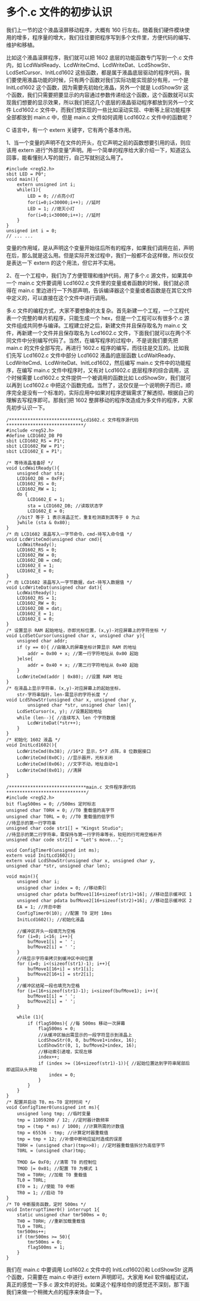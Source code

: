 # 多个.c 文件的初步认识

我们上一节的这个液晶滚屏移动程序，大概有 160 行左右。随着我们硬件模块使用的增多，程序量的增大，我们往往要把程序写到多个文件里，方便代码的编写、维护和移植。

比如这个液晶滚屏程序，我们就可以把 1602 底层的功能函数专门写到一个.c 文件内，如 LcdWaitReady、LcdWriteCmd、LcdWriteDat、LcdShowStr、LcdSetCursor、InitLcd1602 这些函数，都是属于液晶底层驱动的程序代码，我们要使用液晶功能的时候，只有两个函数对我们实际功能实现部分有用，一个是 InitLcd1602 这个函数，因为需要先初始化液晶，另外一个就是 LcdShowStr 这个函数，我们只需要把要显示的内容通过参数传递给这个函数，这个函数就可以实现我们想要的显示效果，所以我们把这几个底层的液晶驱动程序都放到另外一个文件 Lcd1602.c 文件中，而我们想实现的一些比如滚动实现、中断等上层功能程序全部都放到 main.c 中，但是 main.c 文件如何调用 Lcd1602.c 文件中的函数呢？

C 语言中，有一个 extern 关键字，它有两个基本作用。

1、当一个变量的声明不在文件的开头，在它声明之前的函数想要引用的话，则应该用 extern 进行“外部变量”声明。用一个简单的程序给大家介绍一下，知道这么回事，能看懂别人写的就行，自己写就别这么用了。

```
#include <reg52.h>
sbit LED = P0⁰;
void main(){
    extern unsigned int i;
    while(1){
        LED = 0; //点亮小灯
        for(i=0;i<30000;i++); //延时
        LED = 1; //熄灭小灯
        for(i=0;i<30000;i++); //延时
    }
}
unsigned int i = 0;
// ... ...
```

变量的作用域，是从声明这个变量开始往后所有的程序，如果我们调用在前，声明在后，那么就是这么用。但是实际开发过程中，我们一般都不会这样做，所以仅仅是表达一下 extern 的这个用法，但它并不实用。

2、在一个工程中，我们为了方便管理和维护代码，用了多个.c 源文件，如果其中一个 main.c 文件要调用 Lcd1602.c 文件里的变量或者函数的时候，我们就必须得在 main.c 里边进行一下外部声明，告诉编译器这个变量或者函数是在其它文件中定义的，可以直接在这个文件中进行调用。

多.c 文件的编程方式，大家不要想象的太复杂。首先新建一个工程，一个工程代表一个完整的单片机程序，只能生成一个 hex，但是一个工程可以有很多个.c 源文件组成共同参与编译。工程建立好之后，新建文件并且保存取名为 main.c 文件，再新建一个文件并且保存取名为 Lcd1602.c 文件，下面我们就可以在两个不同文件中分别编写代码了。当然，在编写程序的过程中，不是说我们要先把 main.c 的文件全部写完，再进行 1602.c 程序的编写，而往往是交互的。比如我们先写 Lcd1602.c 文件中部分 Lcd1602 液晶的底层函数 LcdWaitReady、LcdWriteCmd、LcdWriteDat、InitLcd1602，然后编写 main.c 文件中的功能程序，在编写 main.c 文件中程序时，又有对 Lcd1602.c 底层程序的综合调用，这个时候需要 Lcd1602.c 文件提供一个被调用的函数比如 LcdShowStr，我们就可以再到 Lcd1602.c 中把这个函数完成。当然了，这仅仅是一个说明例子而已，顺序完全是没有一个标准的，实际应用中如果对程序逻辑需求了解透彻，根据自己的理解去写程序即可。那我们把 1602 整屏移动的程序改造成为多文件的程序，大家先初步认识一下。

```
/***************************Lcd1602.c 文件程序源代码*****************************/
#include <reg52.h>
#define LCD1602_DB P0
sbit LCD1602_RS = P1⁰;
sbit LCD1602_RW = P1¹;
sbit LCD1602_E = P1⁵;

/* 等待液晶准备好 */
void LcdWaitReady(){
    unsigned char sta;
    LCD1602_DB = 0xFF;
    LCD1602_RS = 0;
    LCD1602_RW = 1;
    do {
        LCD1602_E = 1;
        sta = LCD1602_DB; //读取状态字
        LCD1602_E = 0;
    //bit7 等于 1 表示液晶正忙，重复检测直到其等于 0 为止
    }while (sta & 0x80);
}
/* 向 LCD1602 液晶写入一字节命令，cmd-待写入命令值 */
void LcdWriteCmd(unsigned char cmd){
    LcdWaitReady();
    LCD1602_RS = 0;
    LCD1602_RW = 0;
    LCD1602_DB = cmd;
    LCD1602_E = 1;
    LCD1602_E = 0;
}
/* 向 LCD1602 液晶写入一字节数据，dat-待写入数据值 */
void LcdWriteDat(unsigned char dat){
    LcdWaitReady();
    LCD1602_RS = 1;
    LCD1602_RW = 0;
    LCD1602_DB = dat;
    LCD1602_E = 1;
    LCD1602_E = 0;
}
/* 设置显示 RAM 起始地址，亦即光标位置，(x,y)-对应屏幕上的字符坐标 */
void LcdSetCursor(unsigned char x, unsigned char y){
    unsigned char addr;
    if (y == 0){ //由输入的屏幕坐标计算显示 RAM 的地址
        addr = 0x00 + x; //第一行字符地址从 0x00 起始
    }else{
        addr = 0x40 + x; //第二行字符地址从 0x40 起始
    }
    LcdWriteCmd(addr | 0x80); //设置 RAM 地址
}
/* 在液晶上显示字符串，(x,y)-对应屏幕上的起始坐标，
    str-字符串指针，len-需显示的字符长度 */
void LcdShowStr(unsigned char x, unsigned char y,
        unsigned char *str, unsigned char len){
    LcdSetCursor(x, y); //设置起始地址
    while (len--){ //连续写入 len 个字符数据
        LcdWriteDat(*str++);
    }
}
/* 初始化 1602 液晶 */
void InitLcd1602(){
    LcdWriteCmd(0x38); //16*2 显示，5*7 点阵，8 位数据接口
    LcdWriteCmd(0x0C); //显示器开，光标关闭
    LcdWriteCmd(0x06); //文字不动，地址自动+1
    LcdWriteCmd(0x01); //清屏
}
```

```
/*****************************main.c 文件程序源代码******************************/
#include <reg52.h>
bit flag500ms = 0; //500ms 定时标志
unsigned char T0RH = 0; //T0 重载值的高字节
unsigned char T0RL = 0; //T0 重载值的低字节
//待显示的第一行字符串
unsigned char code str1[] = "Kingst Studio";
//待显示的第二行字符串，需保持与第一行字符串等长，较短的行可用空格补齐
unsigned char code str2[] = "Let's move...";

void ConfigTimer0(unsigned int ms);
extern void InitLcd1602();
extern void LcdShowStr(unsigned char x, unsigned char y,
unsigned char *str, unsigned char len);

void main(){
    unsigned char i;
    unsigned char index = 0; //移动索引
    unsigned char pdata bufMove1[16+sizeof(str1)+16]; //移动显示缓冲区 1
    unsigned char pdata bufMove2[16+sizeof(str2)+16]; //移动显示缓冲区 2
    EA = 1; //开总中断
    ConfigTimer0(10); //配置 T0 定时 10ms
    InitLcd1602(); //初始化液晶

    //缓冲区开头一段填充为空格
    for (i=0; i<16; i++){
        bufMove1[i] = ' ';
        bufMove2[i] = ' ';
    }
    //待显示字符串拷贝到缓冲区中间位置
    for (i=0; i<(sizeof(str1)-1); i++){
        bufMove1[16+i] = str1[i];
        bufMove2[16+i] = str2[i];
    }
    //缓冲区结尾一段也填充为空格
    for (i=(16+sizeof(str1)-1); i<sizeof(bufMove1); i++){
        bufMove1[i] = ' ';
        bufMove2[i] = ' ';
    }

    while (1){
        if (flag500ms){ //每 500ms 移动一次屏幕
            flag500ms = 0;
            //从缓冲区抽出需显示的一段字符显示到液晶上
            LcdShowStr(0, 0, bufMove1+index, 16);
            LcdShowStr(0, 1, bufMove2+index, 16);
            //移动索引递增，实现左移
            index++;
            if (index >= (16+sizeof(str1)-1)){ //起始位置达到字符串尾部后即返回从头开始
                index = 0;
            }
        }
    }
}
/* 配置并启动 T0，ms-T0 定时时间 */
void ConfigTimer0(unsigned int ms){
    unsigned long tmp; //临时变量
    tmp = 11059200 / 12; //定时器计数频率
    tmp = (tmp * ms) / 1000; //计算所需的计数值
    tmp = 65536 - tmp; //计算定时器重载值
    tmp = tmp + 12; //补偿中断响应延时造成的误差
    T0RH = (unsigned char)(tmp>>8); //定时器重载值拆分为高低字节
    T0RL = (unsigned char)tmp;

    TMOD &= 0xF0; //清零 T0 的控制位
    TMOD |= 0x01; //配置 T0 为模式 1
    TH0 = T0RH; //加载 T0 重载值
    TL0 = T0RL;
    ET0 = 1; //使能 T0 中断
    TR0 = 1; //启动 T0
}
/* T0 中断服务函数，定时 500ms */
void InterruptTimer0() interrupt 1{
    static unsigned char tmr500ms = 0;
    TH0 = T0RH; //重新加载重载值
    TL0 = T0RL;
    tmr500ms++;
    if (tmr500ms >= 50){
        tmr500ms = 0;
        flag500ms = 1;
    }
}
```

我们在 main.c 中要调用 Lcd1602.c 文件中的 InitLcd1602()和 LcdShowStr 这两个函数，只需要在 main.c 中进行 extern 声明即可。大家用 Keil 软件编程试试，真正的感觉一下多.c 源文件的好处。如果这个程序给你的感觉还不深刻，那下面我们来做一个稍微大点的程序来体会一下。